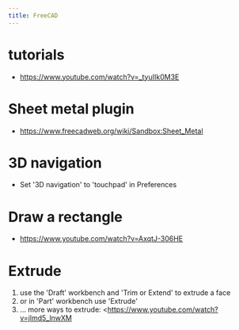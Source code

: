 ```yaml
---
title: FreeCAD
---
```


# tutorials
* <https://www.youtube.com/watch?v=_tyuIIk0M3E>

# Sheet metal plugin
* <https://www.freecadweb.org/wiki/Sandbox:Sheet_Metal>

# 3D navigation
* Set '3D navigation' to 'touchpad' in Preferences

# Draw a rectangle
* <https://www.youtube.com/watch?v=AxqtJ-306HE>

# Extrude
1. use the 'Draft' workbench and 'Trim or Extend' to extrude a face
2. or in 'Part' workbench use 'Extrude'
3. ...
more ways to extrude: <https://www.youtube.com/watch?v=jlmd5_lnwXM
